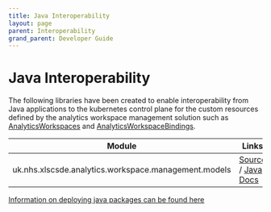 ```yaml
---
title: Java Interoperability
layout: page
parent: Interoperability
grand_parent: Developer Guide
---
```


# Java Interoperability
The following libraries have been created to enable interoperability from Java applications to the kubernetes control plane for the custom resources defined by the analytics workspace management solution such as [AnalyticsWorkspaces](../../Components/Analytics-Workspace-Management-Solution/Resources/Analytics-Workspaces.md) and [AnalyticsWorkspaceBindings](../../Components/Analytics-Workspace-Management-Solution/Resources/Analytics-Workspace-Bindings.md).

| Module | Links |
| --- | --- |
| uk.nhs.xlscsde.analytics.workspace.management.models | [Source](https://github.com/lsc-sde/java-analytics-workspace-management-models) / [Java Docs](https://lsc-sde.github.io/java-analytics-workspace-management-models/) |

[Information on deploying java packages can be found here](./Java/Deploying.md)